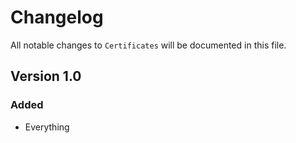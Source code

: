 # Changelog

All notable changes to `Certificates` will be documented in this file.

## Version 1.0

### Added
- Everything
